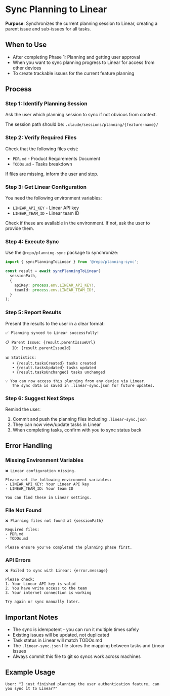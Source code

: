 # Sync Planning to Linear

**Purpose**: Synchronizes the current planning session to Linear, creating a parent issue and sub-issues for all tasks.

## When to Use

- After completing Phase 1: Planning and getting user approval
- When you want to sync planning progress to Linear for access from other devices
- To create trackable issues for the current feature planning

## Process

### Step 1: Identify Planning Session

Ask the user which planning session to sync if not obvious from context.

The session path should be: `.claude/sessions/planning/{feature-name}/`

### Step 2: Verify Required Files

Check that the following files exist:

- `PDR.md` - Product Requirements Document
- `TODOs.md` - Tasks breakdown

If files are missing, inform the user and stop.

### Step 3: Get Linear Configuration

You need the following environment variables:

- `LINEAR_API_KEY` - Linear API key
- `LINEAR_TEAM_ID` - Linear team ID

Check if these are available in the environment. If not, ask the user to provide them.

### Step 4: Execute Sync

Use the `@repo/planning-sync` package to synchronize:

```typescript
import { syncPlanningToLinear } from '@repo/planning-sync';

const result = await syncPlanningToLinear(
  sessionPath,
  {
    apiKey: process.env.LINEAR_API_KEY!,
    teamId: process.env.LINEAR_TEAM_ID!,
  }
);
```

### Step 5: Report Results

Present the results to the user in a clear format:

```
✅ Planning synced to Linear successfully!

📋 Parent Issue: {result.parentIssueUrl}
   ID: {result.parentIssueId}

📊 Statistics:
   • {result.tasksCreated} tasks created
   • {result.tasksUpdated} tasks updated
   • {result.tasksUnchanged} tasks unchanged

💡 You can now access this planning from any device via Linear.
   The sync data is saved in .linear-sync.json for future updates.
```

### Step 6: Suggest Next Steps

Remind the user:

1. Commit and push the planning files including `.linear-sync.json`
2. They can now view/update tasks in Linear
3. When completing tasks, confirm with you to sync status back

## Error Handling

### Missing Environment Variables

```
❌ Linear configuration missing.

Please set the following environment variables:
- LINEAR_API_KEY: Your Linear API key
- LINEAR_TEAM_ID: Your team ID

You can find these in Linear settings.
```

### File Not Found

```
❌ Planning files not found at {sessionPath}

Required files:
- PDR.md
- TODOs.md

Please ensure you've completed the planning phase first.
```

### API Errors

```
❌ Failed to sync with Linear: {error.message}

Please check:
1. Your Linear API key is valid
2. You have write access to the team
3. Your internet connection is working

Try again or sync manually later.
```

## Important Notes

- The sync is idempotent - you can run it multiple times safely
- Existing issues will be updated, not duplicated
- Task status in Linear will match TODOs.md
- The `.linear-sync.json` file stores the mapping between tasks and Linear issues
- Always commit this file to git so syncs work across machines

## Example Usage

```
User: "I just finished planning the user authentication feature, can you sync it to Linear?"

